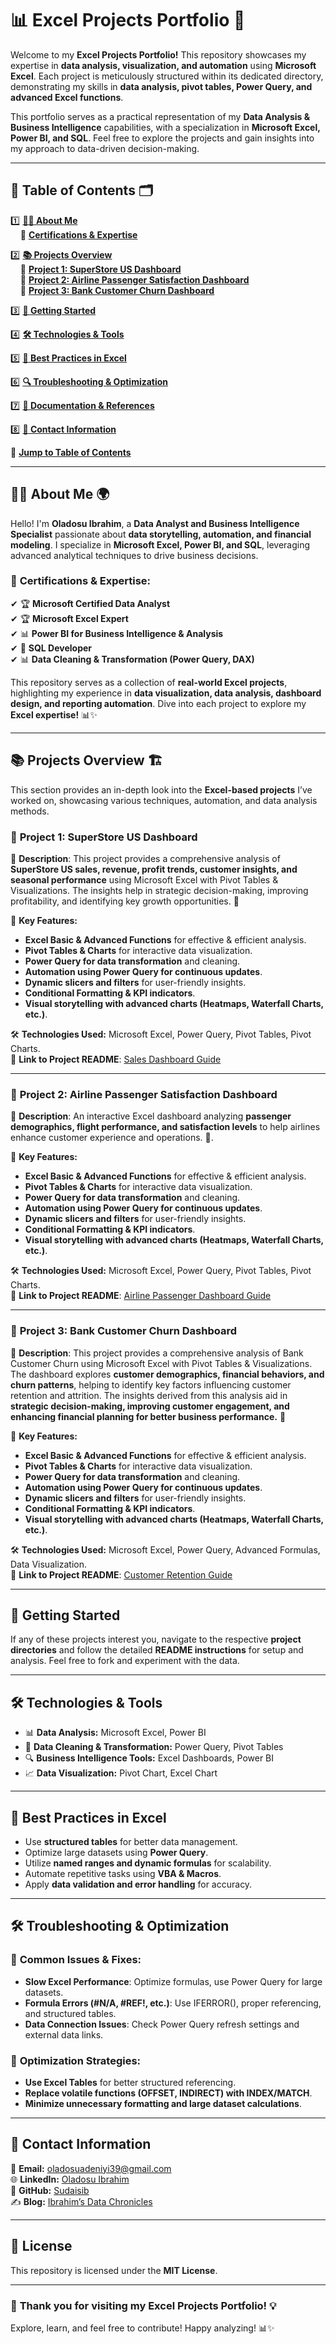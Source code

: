 
# 📊 **Excel Projects Portfolio** 🚀  

Welcome to my **Excel Projects Portfolio!** This repository showcases my expertise in **data analysis, visualization, and automation** using **Microsoft Excel**. Each project is meticulously structured within its dedicated directory, demonstrating my skills in **data analysis, pivot tables, Power Query, and advanced Excel functions**.

This portfolio serves as a practical representation of my **Data Analysis & Business Intelligence** capabilities, with a specialization in **Microsoft Excel, Power BI, and SQL**. Feel free to explore the projects and gain insights into my approach to data-driven decision-making.

---
## 📌 **Table of Contents** 🗂️  

1️⃣ **[👨‍💻 About Me](#-about-me)**  
&nbsp;&nbsp;&nbsp;&nbsp;🔹 **[Certifications & Expertise](#-certifications--expertise)**  

2️⃣ **[📚 Projects Overview](#-projects-overview)**  
&nbsp;&nbsp;&nbsp;&nbsp;🔹 **[Project 1: SuperStore US Dashboard](#-project-1-superstore-us-dashboard)**  
&nbsp;&nbsp;&nbsp;&nbsp;🔹 **[Project 2: Airline Passenger Satisfaction Dashboard](#-project-2-airline-passenger-satisfaction-dashboard)**  
&nbsp;&nbsp;&nbsp;&nbsp;🔹 **[Project 3: Bank Customer Churn Dashboard](#-project-3-bank-customer-churn-dashboard)**  

3️⃣ **[📂 Getting Started](#-getting-started)**  

4️⃣ **[🛠 Technologies & Tools](#-technologies--tools)**  

5️⃣ **[🔐 Best Practices in Excel](#-best-practices-in-excel)**  

6️⃣ **[🔍 Troubleshooting & Optimization](#-troubleshooting--optimization)**  

7️⃣ **[📜 Documentation & References](#-documentation--references)**  

8️⃣ **[📩 Contact Information](#-contact-information)**  

📖 **[Jump to Table of Contents](#-table-of-contents)**  

---
## 👨‍💻 **About Me** 🌍  

Hello! I'm **Oladosu Ibrahim**, a **Data Analyst and Business Intelligence Specialist** passionate about **data storytelling, automation, and financial modeling**. I specialize in **Microsoft Excel, Power BI, and SQL**, leveraging advanced analytical techniques to drive business decisions.

### 🔹 **Certifications & Expertise:**  
✔ 🏆 **Microsoft Certified Data Analyst**  
✔ 🏆 **Microsoft Excel Expert**  
✔ 📊 **Power BI for Business Intelligence & Analysis**  
✔ 📂 **SQL Developer**   
✔ 📊 **Data Cleaning & Transformation (Power Query, DAX)**    

This repository serves as a collection of **real-world Excel projects**, highlighting my experience in **data visualization, data analysis, dashboard design, and reporting automation**. Dive into each project to explore my **Excel expertise!** 📊✨  

---

## 📚 **Projects Overview** 🏗️  

This section provides an in-depth look into the **Excel-based projects** I’ve worked on, showcasing various techniques, automation, and data analysis methods.

### 🔹 **Project 1: SuperStore US Dashboard**  
📌 **Description**: This project provides a comprehensive analysis of **SuperStore US sales, revenue, profit trends, customer insights, and seasonal performance** using Microsoft Excel with Pivot Tables & Visualizations. The insights help in strategic decision-making, improving profitability, and identifying key growth opportunities. 🚀

🔹 **Key Features:**  
- **Excel Basic & Advanced Functions** for effective & efficient analysis.  
- **Pivot Tables & Charts** for interactive data visualization.  
- **Power Query for data transformation** and cleaning.  
- **Automation using Power Query for continuous updates**.  
- **Dynamic slicers and filters** for user-friendly insights.  
- **Conditional Formatting & KPI indicators**.
- **Visual storytelling with advanced charts (Heatmaps, Waterfall Charts, etc.)**.

🛠 **Technologies Used:** Microsoft Excel, Power Query, Pivot Tables, Pivot Charts.  
📖 **Link to Project README**: [Sales Dashboard Guide](https://github.com/Sudaisib/Excel-Projects-Portfolio-/blob/main/SuperStore%20US%20Dashboard/README.md)  

---

### 🔹 **Project 2: Airline Passenger Satisfaction Dashboard**  
📌 **Description**: An interactive Excel dashboard analyzing **passenger demographics, flight performance, and satisfaction levels** to help airlines enhance customer experience and operations. 🚀.

🔹 **Key Features:**  
- **Excel Basic & Advanced Functions** for effective & efficient analysis.  
- **Pivot Tables & Charts** for interactive data visualization.  
- **Power Query for data transformation** and cleaning.  
- **Automation using Power Query for continuous updates**.  
- **Dynamic slicers and filters** for user-friendly insights.  
- **Conditional Formatting & KPI indicators**.
- **Visual storytelling with advanced charts (Heatmaps, Waterfall Charts, etc.)**.

🛠 **Technologies Used:** Microsoft Excel, Power Query, Pivot Tables, Pivot Charts.  
📖 **Link to Project README**: [Airline Passenger Dashboard Guide](https://github.com/Sudaisib/Excel-Projects-Portfolio-/blob/main/Airline%20Passenger%20Satisfaction%20Dashboard/README.md)  

---

### 🔹 **Project 3: Bank Customer Churn Dashboard**  
📌 **Description**: This project provides a comprehensive analysis of Bank Customer Churn using Microsoft Excel with Pivot Tables & Visualizations. The dashboard explores **customer demographics, financial behaviors, and churn patterns**, helping to identify key factors influencing customer retention and attrition. The insights derived from this analysis aid in **strategic decision-making, improving customer engagement, and enhancing financial planning for better business performance.** 🚀

🔹 **Key Features:**  
- **Excel Basic & Advanced Functions** for effective & efficient analysis.  
- **Pivot Tables & Charts** for interactive data visualization.  
- **Power Query for data transformation** and cleaning.  
- **Automation using Power Query for continuous updates**.  
- **Dynamic slicers and filters** for user-friendly insights.  
- **Conditional Formatting & KPI indicators**.
- **Visual storytelling with advanced charts (Heatmaps, Waterfall Charts, etc.)**.

🛠 **Technologies Used:** Microsoft Excel, Power Query, Advanced Formulas, Data Visualization.  
📖 **Link to Project README**: [Customer Retention Guide](#)  

---

## 📂 **Getting Started**  

If any of these projects interest you, navigate to the respective **project directories** and follow the detailed **README instructions** for setup and analysis. Feel free to fork and experiment with the data.

---

## 🛠 **Technologies & Tools**  

- 📊 **Data Analysis:** Microsoft Excel, Power BI  
- 📂 **Data Cleaning & Transformation:** Power Query, Pivot Tables  
- 🔍 **Business Intelligence Tools:** Excel Dashboards, Power BI  
- 📈 **Data Visualization:** Pivot Chart, Excel Chart 

---
## 🔐 **Best Practices in Excel**  

- Use **structured tables** for better data management.  
- Optimize large datasets using **Power Query**.  
- Utilize **named ranges and dynamic formulas** for scalability.  
- Automate repetitive tasks using **VBA & Macros**.  
- Apply **data validation and error handling** for accuracy.  

---

## 🛠 **Troubleshooting & Optimization**  

### 🔹 **Common Issues & Fixes:**  
- **Slow Excel Performance**: Optimize formulas, use Power Query for large datasets.  
- **Formula Errors (#N/A, #REF!, etc.)**: Use IFERROR(), proper referencing, and structured tables.  
- **Data Connection Issues**: Check Power Query refresh settings and external data links.  

### 🔹 **Optimization Strategies:**  
- **Use Excel Tables** for better structured referencing.  
- **Replace volatile functions (OFFSET, INDIRECT) with INDEX/MATCH**.  
- **Minimize unnecessary formatting and large dataset calculations**.  

---

## 📩 **Contact Information**  

📧 **Email:** [oladosuadeniyi39@gmail.com](mailto:oladosuadeniyi39@gmail.com)  
🌐 **LinkedIn:** [Oladosu Ibrahim](https://www.linkedin.com/in/oladosu-ibrahim)  
📂 **GitHub:** [Sudaisib](https://github.com/Sudaisib)  
✍️ **Blog:** [Ibrahim’s Data Chronicles](https://sudais.hashnode.dev/)  

---
## 📜 **License**  

This repository is licensed under the **MIT License**.  

---

### 🚀 **Thank you for visiting my Excel Projects Portfolio!** 💡  

Explore, learn, and feel free to contribute! Happy analyzing! 📊✨

